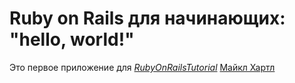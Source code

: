 # Ruby on Rails для начинающих: "hello, world!"

Это первое приложение для 
[*RubyOnRailsTutorial*](http://www.railstutorial.org/)
[Майкл Хартл](http://michaelhartl.com)